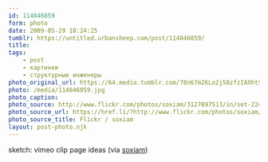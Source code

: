 ```yaml
---
id: 114846859
form: photo
date: 2009-05-29 18:24:25
tumblr: https://untitled.urbansheep.com/post/114846859/
title:
tags:
    - post
    - картинки
    - структурные инженеры
photo_original_url: https://64.media.tumblr.com/78n67m26Lo2j58zfzIAXhtSJo1_500.jpg
photo: /media/114846859.jpg
photo_caption: 
photo_source: http://www.flickr.com/photos/soxiam/3127897513/in/set-224126/
photo_source_url: https://href.li/?http://www.flickr.com/photos/soxiam/3127897513/in/set-224126/
photo_source_title: Flickr / soxiam
layout: post-photo.njk
---
```


<p>sketch: vimeo clip page ideas (via <a href="http://www.flickr.com/photos/soxiam/3127897513/in/set-224126/">soxiam</a>)</p>
